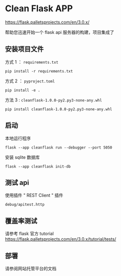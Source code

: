 # Clean Flask APP

https://flask.palletsprojects.com/en/3.0.x/

帮助您迅速开始一个 flask api 服务器的构建，项目集成了

## 安装项目文件

方式 1 ： `requirements.txt`

```pip install -r requirements.txt```

方式 2 ： `pyproject.toml`

```pip install -e .```

方法 3 : `cleanflask-1.0.0-py2.py3-none-any.whl`

```pip install cleanflask-1.0.0-py2.py3-none-any.whl```

## 启动

本地运行程序

```flask --app cleanflask run --debugger --port 5050```

安装 sqlite 数据库

```flask --app cleanflask init-db```

## 测试 api

使用插件 " REST Client " 插件

`debug/apitest.http`

## 覆盖率测试

请参考 flask 官方 tutorial https://flask.palletsprojects.com/en/3.0.x/tutorial/tests/

## 部署

请参阅网站托管平台的文档